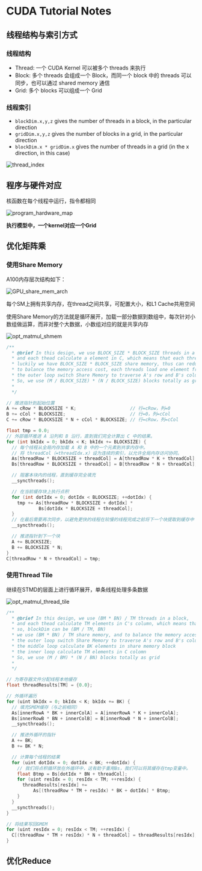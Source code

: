 # CUDA Tutorial Notes

## 线程结构与索引方式

### 线程结构

- Thread: 一个 CUDA Kernel 可以被多个 threads 来执行
- Block: 多个 threads 会组成一个 Block，而同一个 block 中的 threads 可以同步，也可以通过 shared memory 通信
- Grid: 多个 blocks 可以组成一个 Grid

### 线程索引

- `blockDim.x,y,z` gives the number of threads in a block, in the particular direction
- `gridDim.x,y,z` gives the number of blocks in a grid, in the particular direction
- `blockDim.x * gridDim.x` gives the number of threads in a grid (in the x direction, in this case)

![thread_index](./photos/thread_index.png)

## 程序与硬件对应

核函数在每个线程中运行，指令都相同

![program_hardware_map](./photos/program_hardware.png)

**执行模型中，一个kernel对应一个Grid**

## 优化矩阵乘

### 使用Share Memory

A100内存层次结构如下：

![GPU_share_mem_arch](./photos/GPU_share_mem_arch.png)

每个SM上拥有共享内存，在thread之间共享，可配置大小，和L1 Cache共用空间

使用Share Memory的方法就是循环展开，加载一部分数据到数组中，每次针对小数组做运算，而非对整个大数据，小数组对应的就是共享内存

![opt_matmul_shmem](./photos/opt_matmul_shmem.png)

```cpp
/**
  * @brief In this design, we use BLOCK_SIZE * BLOCK_SIZE threads in a block,
  * and each thead calculate a element in C, which means that each thread need to traverse whole row of A and column of B,
  * luckily we have BLOCK_SIZE * BLOCK_SIZE share memory, thus can reduce global memory access times to K / BLOCK_SIZE,
  * to balance the memory access cost, each threads load one element from A and B to share memory,
  * the outer loop switch Share Memory to traverse A's row and B's column
  * So, we use (M / BLOCK_SIZE) * (N / BLOCK_SIZE) blocks totally as grid
  * 
  */

// 推进指针到起始位置
A += cRow * BLOCKSIZE * K;                    // 行=cRow，列=0
B += cCol * BLOCKSIZE;                        // 行=0，列=cCol
C += cRow * BLOCKSIZE * N + cCol * BLOCKSIZE; // 行=cRow，列=cCol

float tmp = 0.0;
// 外部循环推进 A 沿列和 B 沿行，直到我们完全计算出 C 中的结果。
for (int bkIdx = 0; bkIdx < K; bkIdx += BLOCKSIZE) {
  // 每个线程从全局内存加载 A 和 B 中的一个元素到共享内存中。
  // 将 threadCol（=threadIdx.x）设为连续的索引，以允许全局内存访问协同。
  As[threadRow * BLOCKSIZE + threadCol] = A[threadRow * K + threadCol];
  Bs[threadRow * BLOCKSIZE + threadCol] = B[threadRow * N + threadCol];

  // 阻塞本块内的线程，直到缓存完全填充
  __syncthreads();

  // 在当前缓存块上执行点积
  for (int dotIdx = 0; dotIdx < BLOCKSIZE; ++dotIdx) {
    tmp += As[threadRow * BLOCKSIZE + dotIdx] *
            Bs[dotIdx * BLOCKSIZE + threadCol];
  }
  // 在最后需要再次同步，以避免更快的线程在较慢的线程完成之前将下一个块提取到缓存中
  __syncthreads();

  // 推进指针到下一个块
  A += BLOCKSIZE;
  B += BLOCKSIZE * N;
}
C[threadRow * N + threadCol] = tmp;
```

### 使用Thread Tile

继续在STMD的层面上进行循环展开，单条线程处理多条数据

![opt_matmul_thread_tile](./photos/opt_matmul_thread_tile.png)

```cpp
/**
  * @brief In this design, we use (BM * BN) / TM threads in a block,
  * and each thead calculate TM elements in C's column, which means that each thread need to traverse in TM rows of A and 1 column of B,
  * so, blockDim can be (BM / TM, BN)
  * we use (BM * BN) / TM share memory, and to balance the memory access cost, each threads load one element from A and B to share memory,
  * the outer loop switch Share Memory to traverse A's row and B's column
  * the middle loop calculate BK elements in share memory block
  * the inner loop calculate TM elements in C colomn
  * So, we use (M / BM) * (N / BN) blocks totally as grid
  * 
  */

// 为寄存器文件分配线程本地缓存
float threadResults[TM] = {0.0};

// 外循环遍历
for (uint bkIdx = 0; bkIdx < K; bkIdx += BK) {
  // 填充SMEM缓存（与之前相同）
  As[innerRowA * BK + innerColA] = A[innerRowA * K + innerColA];
  Bs[innerRowB * BN + innerColB] = B[innerRowB * N + innerColB];
  __syncthreads();

  // 推进外循环的指针
  A += BK;
  B += BK * N;

  // 计算每个线程的结果
  for (uint dotIdx = 0; dotIdx < BK; ++dotIdx) {
    // 我们将点积循环放在外循环中，这有助于重用Bs，我们可以将其缓存在tmp变量中。
    float Btmp = Bs[dotIdx * BN + threadCol];
    for (uint resIdx = 0; resIdx < TM; ++resIdx) {
      threadResults[resIdx] +=
          As[(threadRow * TM + resIdx) * BK + dotIdx] * Btmp;
    }
  }
  __syncthreads();
}

// 将结果写回GMEM
for (uint resIdx = 0; resIdx < TM; ++resIdx) {
  C[(threadRow * TM + resIdx) * N + threadCol] = threadResults[resIdx];
}
```

## 优化Reduce